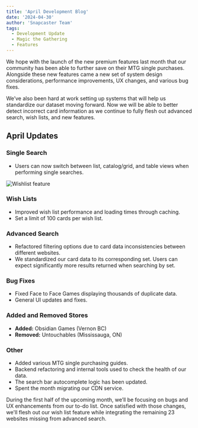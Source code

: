```yaml
---
title: 'April Development Blog'
date: '2024-04-30'
author: 'Snapcaster Team'
tags:
  - Development Update
  - Magic the Gathering
  - Features
---
```


We hope with the launch of the new premium features last month that our community has been able to further save on their MTG single purchases. Alongside these new features came a new set of system design considerations, performance improvements, UX changes, and various bug fixes.

We’ve also been hard at work setting up systems that will help us standardize our dataset moving forward. Now we will be able to better detect incorrect card information as we continue to fully flesh out advanced search, wish lists, and new features.

## April Updates

### Single Search

- Users can now switch between list, catalog/grid, and table views when performing single searches.

![Wishlist feature](/blog-images/thumbnail-april.png)

### Wish Lists

- Improved wish list performance and loading times through caching.
- Set a limit of 100 cards per wish list.

### Advanced Search

- Refactored filtering options due to card data inconsistencies between different websites.
- We standardized our card data to its corresponding set. Users can expect significantly more results returned when searching by set.

### Bug Fixes

- Fixed Face to Face Games displaying thousands of duplicate data.
- General UI updates and fixes.

### Added and Removed Stores

- **Added:** Obsidian Games (Vernon BC)
- **Removed:** Untouchables (Mississauga, ON)

### Other

- Added various MTG single purchasing guides.
- Backend refactoring and internal tools used to check the health of our data.
- The search bar autocomplete logic has been updated.
- Spent the month migrating our CDN service.

During the first half of the upcoming month, we’ll be focusing on bugs and UX enhancements from our to-do list. Once satisfied with those changes, we'll flesh out our wish list feature while integrating the remaining 23 websites missing from advanced search.
